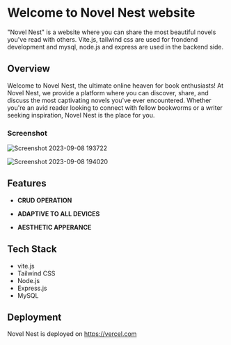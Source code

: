 # Welcome to Novel Nest website

"Novel Nest" is a website where you can share the most beautiful novels you've read with others. Vite.js, tailwind css are used for frondend development and mysql, node.js and express are used in the backend side.

## Overview

Welcome to Novel Nest, the ultimate online heaven for book enthusiasts! At Novel Nest, we provide a platform where you can discover, share, and discuss the most captivating novels you've ever encountered. Whether you're an avid reader looking to connect with fellow bookworms or a writer seeking inspiration, Novel Nest is the place for you.

### Screenshot

![Screenshot 2023-09-08 193722](https://github.com/Anandakrishnan21/Novel-Nest/assets/121444809/ab98b7c0-9b3c-41a9-84c7-9f179262ba41)

![Screenshot 2023-09-08 194020](https://github.com/Anandakrishnan21/Novel-Nest/assets/121444809/18f21f52-cb4f-4ad2-9cb6-232d30bcf055)

## Features

- **CRUD OPERATION** 

- **ADAPTIVE TO ALL DEVICES** 

- **AESTHETIC APPERANCE**


## Tech Stack

- vite.js
- Tailwind CSS
- Node.js
- Express.js
- MySQL


## Deployment

Novel Nest is deployed on https://vercel.com
